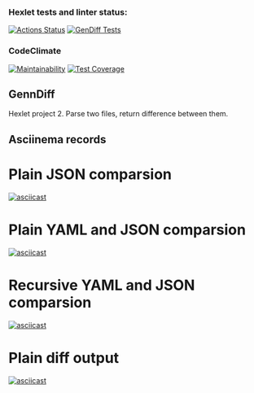### Hexlet tests and linter status:
[![Actions Status](https://github.com/EvilLogitech/python-project-50/workflows/hexlet-check/badge.svg)](https://github.com/EvilLogitech/python-project-50/actions)
[![GenDiff Tests](https://github.com/EvilLogitech/python-project-50/actions/workflows/gendiff-tests.yml/badge.svg)](https://github.com/EvilLogitech/python-project-50/actions/workflows/gendiff-tests.yml)
### CodeClimate
[![Maintainability](https://api.codeclimate.com/v1/badges/9bbb261b89758793e83b/maintainability)](https://codeclimate.com/github/EvilLogitech/python-project-50/maintainability)
[![Test Coverage](https://api.codeclimate.com/v1/badges/9bbb261b89758793e83b/test_coverage)](https://codeclimate.com/github/EvilLogitech/python-project-50/test_coverage)
## GennDiff
Hexlet project 2.
Parse two files, return difference between them.
## Asciinema records
# Plain JSON comparsion 
[![asciicast](https://asciinema.org/a/TCKF2xJkeViLsqba18vNSzqQX.svg)](https://asciinema.org/a/TCKF2xJkeViLsqba18vNSzqQX)
# Plain YAML and JSON comparsion
[![asciicast](https://asciinema.org/a/HJciL2vPahTM1SDIoH8C91bm6.svg)](https://asciinema.org/a/HJciL2vPahTM1SDIoH8C91bm6)
# Recursive YAML and JSON comparsion
[![asciicast](https://asciinema.org/a/Q4tzBxTrUHzLoMPqDMi5qhzkg.svg)](https://asciinema.org/a/Q4tzBxTrUHzLoMPqDMi5qhzkg)
# Plain diff output
[![asciicast](https://asciinema.org/a/ynpDQ8LBw0YEOFnbgXF99KOeU.svg)](https://asciinema.org/a/ynpDQ8LBw0YEOFnbgXF99KOeU)